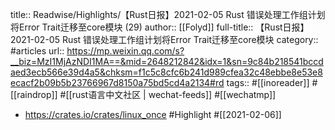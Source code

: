 title:: Readwise/Highlights/【Rust日报】2021-02-05 Rust 错误处理工作组计划将Error Trait迁移至core模块 (29)
author:: [[Folyd]]
full-title:: 【Rust日报】2021-02-05 Rust 错误处理工作组计划将Error Trait迁移至core模块
category:: #articles
url:: https://mp.weixin.qq.com/s?__biz=MzI1MjAzNDI1MA==&mid=2648212842&idx=1&sn=9c84b218541bccdaed3ecb566e39d4a5&chksm=f1c5c8cfc6b241d989cfea32c48ebbe8e53e8ecacf2b09b5b23766967d8150a75bd5cd4a2134#rd
tags:: #[[inoreader]] #[[raindrop]] #[[rust语言中文社区 | wechat-feeds]] #[[wechatmp]]

- https://crates.io/crates/linux_once #Highlight #[[2021-02-06]]